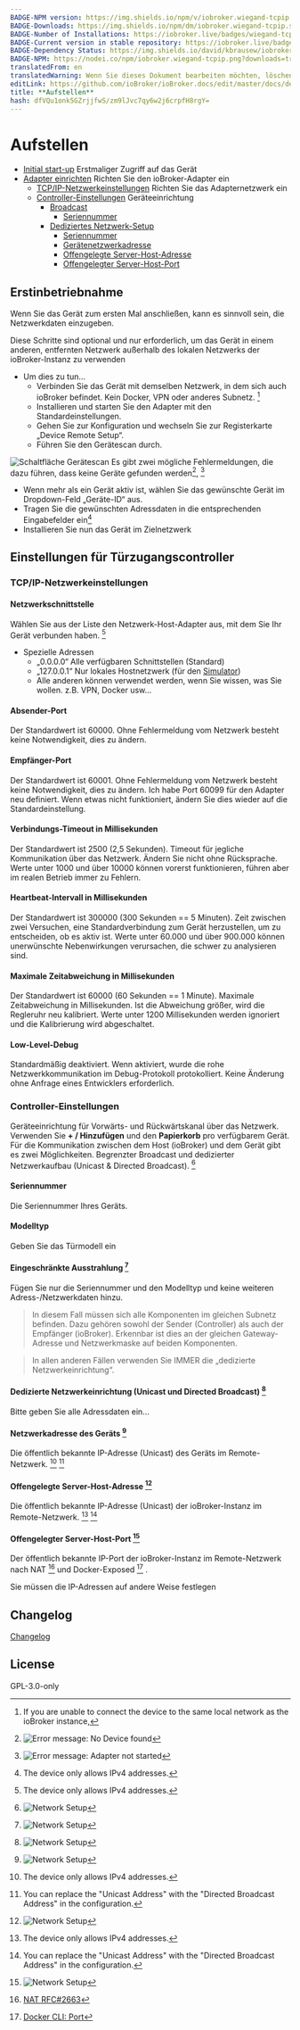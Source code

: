 ```yaml
---
BADGE-NPM version: https://img.shields.io/npm/v/iobroker.wiegand-tcpip.svg
BADGE-Downloads: https://img.shields.io/npm/dm/iobroker.wiegand-tcpip.svg
BADGE-Number of Installations: https://iobroker.live/badges/wiegand-tcpip-installed.svg
BADGE-Current version in stable repository: https://iobroker.live/badges/wiegand-tcpip-stable.svg
BADGE-Dependency Status: https://img.shields.io/david/kbrausew/iobroker.wiegand-tcpip.svg
BADGE-NPM: https://nodei.co/npm/iobroker.wiegand-tcpip.png?downloads=true
translatedFrom: en
translatedWarning: Wenn Sie dieses Dokument bearbeiten möchten, löschen Sie bitte das Feld "translationsFrom". Andernfalls wird dieses Dokument automatisch erneut übersetzt
editLink: https://github.com/ioBroker/ioBroker.docs/edit/master/docs/de/adapterref/iobroker.wiegand-tcpip/README.md
title: **Aufstellen**
hash: dfVQu1onk5GZrjjfwS/zm9lJvc7qy6w2j6crpfH8rgY=
---
```

# **Aufstellen**
- [Initial start-up](#initial-start-up) Erstmaliger Zugriff auf das Gerät
- [Adapter einrichten](#door-access-controllers-settings) Richten Sie den ioBroker-Adapter ein
  - [TCP/IP-Netzwerkeinstellungen](#tcpip-network-settings) Richten Sie das Adapternetzwerk ein
  - [Controller-Einstellungen](#controllers-settings) Geräteeinrichtung
    - [Broadcast](#broadcast)
      - [Seriennummer](#serial-number)
    - [Dediziertes Netzwerk-Setup](#dedicated-network-setup)
      - [Seriennummer](#serial-number)
      - [Gerätenetzwerkadresse](#device-network-address)
      - [Offengelegte Server-Host-Adresse](#exposed-server-host-address)
      - [Offengelegter Server-Host-Port](#exposed-server-host-port)

## **Erstinbetriebnahme**
Wenn Sie das Gerät zum ersten Mal anschließen, kann es sinnvoll sein, die Netzwerkdaten einzugeben.

Diese Schritte sind optional und nur erforderlich, um das Gerät in einem anderen, entfernten Netzwerk außerhalb des lokalen Netzwerks der ioBroker-Instanz zu verwenden

* Um dies zu tun...
  - Verbinden Sie das Gerät mit demselben Netzwerk, in dem sich auch ioBroker befindet. Kein Docker, VPN oder anderes Subnetz. [^1]
  - Installieren und starten Sie den Adapter mit den Standardeinstellungen.
  - Gehen Sie zur Konfiguration und wechseln Sie zur Registerkarte „Device Remote Setup“.
  - Führen Sie den Gerätescan durch.

![Schaltfläche Gerätescan](../../../en/adapterref/iobroker.wiegand-tcpip/images/device-scan.png) Es gibt zwei mögliche Fehlermeldungen, die dazu führen, dass keine Geräte gefunden werden[^3], [^4]

  - Wenn mehr als ein Gerät aktiv ist, wählen Sie das gewünschte Gerät im Dropdown-Feld „Geräte-ID“ aus.
  - Tragen Sie die gewünschten Adressdaten in die entsprechenden Eingabefelder ein[^2]
  - Installieren Sie nun das Gerät im Zielnetzwerk

## **Einstellungen für Türzugangscontroller**
### **TCP/IP-Netzwerkeinstellungen**
#### **Netzwerkschnittstelle**
Wählen Sie aus der Liste den Netzwerk-Host-Adapter aus, mit dem Sie Ihr Gerät verbunden haben. [^2]

- Spezielle Adressen
  - „0.0.0.0“ Alle verfügbaren Schnittstellen (Standard)
  - „127.0.0.1“ Nur lokales Hostnetzwerk (für den [Simulator](https://github.com/uhppoted/uhppote-simulator))
  - Alle anderen können verwendet werden, wenn Sie wissen, was Sie wollen. z.B. VPN, Docker usw...

#### **Absender-Port**
Der Standardwert ist 60000. Ohne Fehlermeldung vom Netzwerk besteht keine Notwendigkeit, dies zu ändern.

#### **Empfänger-Port**
Der Standardwert ist 60001. Ohne Fehlermeldung vom Netzwerk besteht keine Notwendigkeit, dies zu ändern.
Ich habe Port 60099 für den Adapter neu definiert. Wenn etwas nicht funktioniert, ändern Sie dies wieder auf die Standardeinstellung.

#### **Verbindungs-Timeout in Millisekunden**
Der Standardwert ist 2500 (2,5 Sekunden).
Timeout für jegliche Kommunikation über das Netzwerk.
Ändern Sie nicht ohne Rücksprache.
Werte unter 1000 und über 10000 können vorerst funktionieren, führen aber im realen Betrieb immer zu Fehlern.

#### **Heartbeat-Intervall in Millisekunden**
Der Standardwert ist 300000 (300 Sekunden == 5 Minuten).
Zeit zwischen zwei Versuchen, eine Standardverbindung zum Gerät herzustellen, um zu entscheiden, ob es aktiv ist.
Werte unter 60.000 und über 900.000 können unerwünschte Nebenwirkungen verursachen, die schwer zu analysieren sind.

#### **Maximale Zeitabweichung in Millisekunden**
Der Standardwert ist 60000 (60 Sekunden == 1 Minute). Maximale Zeitabweichung in Millisekunden.
Ist die Abweichung größer, wird die Regleruhr neu kalibriert.
Werte unter 1200 Millisekunden werden ignoriert und die Kalibrierung wird abgeschaltet.

#### **Low-Level-Debug**
Standardmäßig deaktiviert. Wenn aktiviert, wurde die rohe Netzwerkkommunikation im Debug-Protokoll protokolliert.
Keine Änderung ohne Anfrage eines Entwicklers erforderlich.

### **Controller-Einstellungen**
Geräteeinrichtung für Vorwärts- und Rückwärtskanal über das Netzwerk.
Verwenden Sie **+ / Hinzufügen** und den **Papierkorb** pro verfügbarem Gerät.
Für die Kommunikation zwischen dem Host (ioBroker) und dem Gerät gibt es zwei Möglichkeiten.
Begrenzter Broadcast und dedizierter Netzwerkaufbau (Unicast & Directed Broadcast). [^7]

#### **Seriennummer**
Die Seriennummer Ihres Geräts.

#### **Modelltyp**
Geben Sie das Türmodell ein

#### **Eingeschränkte Ausstrahlung** [^7]
Fügen Sie nur die Seriennummer und den Modelltyp und keine weiteren Adress-/Netzwerkdaten hinzu.
>In diesem Fall müssen sich alle Komponenten im gleichen Subnetz befinden.
>Dazu gehören sowohl der Sender (Controller) als auch der Empfänger (ioBroker).
>Erkennbar ist dies an der gleichen Gateway-Adresse und Netzwerkmaske auf beiden Komponenten.

>In allen anderen Fällen verwenden Sie IMMER die „dedizierte Netzwerkeinrichtung“.

#### **Dedizierte Netzwerkeinrichtung (Unicast und Directed Broadcast)** [^7]
Bitte geben Sie alle Adressdaten ein...

#### **Netzwerkadresse des Geräts** [^7]
Die öffentlich bekannte IP-Adresse (Unicast) des Geräts im Remote-Netzwerk. [^2] [^8]

#### **Offengelegte Server-Host-Adresse** [^7]
Die öffentlich bekannte IP-Adresse (Unicast) der ioBroker-Instanz im Remote-Netzwerk. [^2] [^8]

#### **Offengelegter Server-Host-Port** [^7]
Der öffentlich bekannte IP-Port der ioBroker-Instanz im Remote-Netzwerk nach NAT [^5] und Docker-Exposed [^6] .

[^1]: If you are unable to connect the device to the same local network as the ioBroker instance,

  Sie müssen die IP-Adressen auf andere Weise festlegen

[^2]: The device only allows IPv4 addresses.

[^3]: ![Error message: No Device found](../../../en/adapterref/iobroker.wiegand-tcpip/images/no-devices-found.png)

[^4]: ![Error message: Adapter not started](../../../en/adapterref/iobroker.wiegand-tcpip/images/adapter-not-run.png)

[^5]: [NAT RFC#2663](https://datatracker.ietf.org/doc/html/rfc2663)

[^6]: [Docker CLI: Port](https://docs.docker.com/engine/reference/commandline/port/)

[^7]: ![Network Setup](../../../en/adapterref/iobroker.wiegand-tcpip/images/network-setup.png)

[^8]: You can replace the "Unicast Address" with the "Directed Broadcast Address" in the configuration.

## Changelog
[Changelog](CHANGELOG.md)

## License
GPL-3.0-only